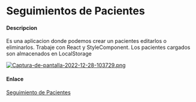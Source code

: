 # Seguimientos de Pacientes

#### Descripcion
Es una aplicacion donde podemos crear un pacientes  editarlos o eliminarlos.
Trabaje con React y StyleComponent. Los pacientes cargados son almacenados en LocalStorage

[![Captura-de-pantalla-2022-12-28-103729.png](https://i.postimg.cc/qqjgfDNy/Captura-de-pantalla-2022-12-28-103729.png)](https://postimg.cc/1VVywHc3)

#### Enlace
[Seguimiento de Pacientes ](https://resilient-meringue-5c516b.netlify.app "Seguimiento de Pacientes ")
